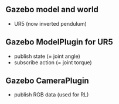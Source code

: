 ## Gazebo model and world
- UR5 (now inverted pendulum)

## Gazebo ModelPlugin for UR5
- publish state (= joint angle)
- subscribe action (= joint torque)

## Gazebo CameraPlugin
- publish RGB data (used for RL)